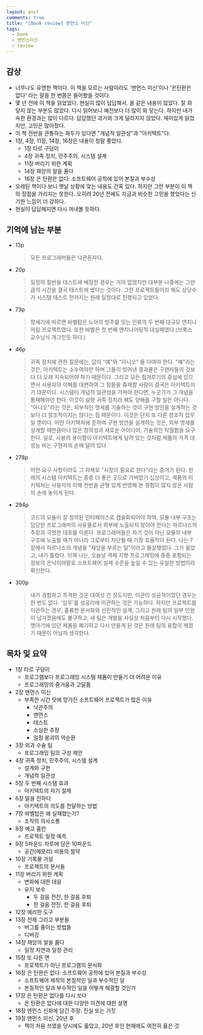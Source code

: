 ```yaml
---
layout: post
comments: true
title: "[Book review] 맨먼스 미신"
tags:
  - book
  - 맨먼스미신
  - review
---
```


## 감상

- 너무나도 유명한 책이다. 이 책을 모르는 사람이라도 '맨먼스 미신'이나 '은탄환은 없다' 라는 말을 한 번쯤은 들어봤을 것이다.
- 몇 년 전에 이 책을 읽었었다. 현실이 많이 답답해서. 꿀 같은 내용이 많았다. 잘 와 닿지 않는 부분도 많았다. 다시 읽어보니 예전보다 더 많이 와 닿는다. 하지만 내가 속한 환경과는 많이 다르다. 답답했던 과거와 크게 달라지지 않았다. 재미있게 읽었지만, 고민은 많아졌다.
- 이 책 전반을 관통하는 화두가 있다면 "개념적 일관성"과 "아키텍트"다.
- 1장, 4장, 11장, 14장, 16장은 내용이 정말 좋았다.
  - 1장 타르 구덩이
  - 4장 귀족 정치, 민주주의, 시스템 설계
  - 11장 버리기 위한 계획
  - 14장 재앙의 알을 품다
  - 16장 은 탄환은 없다: 소프트웨어 공학에 있어 본질과 부수성
- 오래된 책이다 보니 옛날 상황에 맞는 내용도 간혹 있다. 하지만 그런 부분이 이 책의 장점을 가리지는 못한다. 오히려 20년 전에도 지금과 비슷한 고민을 했었다는 신기한 느낌이 더 강하다.
- 현실이 답답해지면 다시 꺼내볼 듯하다.

## 기억에 남는 부분

- 13p
  > 모든 프로그래머들은 낙관론자다.

- 20p
  > 일정의 절반을 테스트에 배정한 경우는 거의 없었지만 대부분 나중에는 그만큼의 시간을 결국 테스트에 썼다는 것이다. 그런 프로젝트들이라 해도 상당수가 시스템 테스트 전까지는 원래 일정대로 진행되고 있었다.

- 73p
  > 창세기에 따르면 바벨탐은 노아의 방주를 잇는 인류의 두 번째 대규모 엔지니어링 프로젝트였다. 또한 바벨은 첫 번째 엔지니어링적 대실패였다.(브룩스 교수님식 개그인듯 하다.)

- 46p
  > 귀족 정치에 관한 질문에는, 답이 "예"와 "아니오" 둘 다여야 한다. "예"라는 것은, 아키텍트는 소수여야만 하며 그들이 빚어낸 결과물은 구현자들의 것보다 더 오래 지속되어야 하기 때문이다. 그리고 모든 힘겨루기의 중심에 있으면서 사용자의 이해를 대변하여 그 힘들을 중재할 사람이 결국은 아키텍트이기 대문이다. 시스템이 개념적 일관성을 가져야 한다면, 누군가가 그 개념을 통재해야만 한다. 이것이 설령 귀족 정치라 해도 양해를 구할 일은 아니다.
  > "아니오"라는 것은, 외부적인 명세를 기술하는 것이 구현 방안을 설계하는 것보다 더 창조적이지는 않다는 점 때문이다. 이것은 단지 또 다른 창조적 업무일 뿐이다. 어떤 아키텍처에 준하여 구현 방안을 설계하는 것은, 외부 명세를 설계할 때만큼이나 많은 창의성과 새로운 아이디어, 기술적인 탁월함을 요구한다. 실로, 사용의 용이함이 아키텍트에게 달려 있는 것처럼 제품의 가격 대 성능 비는 구현자의 손에 달려 있다.

- 278p
  > 어떤 요구 사항이라도 그 자체로 "시장이 필요로 한다"라는 증거가 된다. 원래의 시스템 아키텍트는 종종 더 좋은 곳으로 가버렸기 십상이고, 제품의 이키텍처는 사용자의 이해 전반을 균형 있게 반영해 본 경험이 많지 않은 사람의 손에 놓이게 된다.

- 294p
  > 코드의 모듈이 잘 정의된 인터페이스로 캡술화되어야 하며, 모듈 내부 구조는 담당한 프로그래머의 사유물로서 외부에 노출되지 않아야 한다는 파르나스의 주장과 극명한 대조를 이룬다. 프로그래머들은 자기 것이 아닌 모듈의 내부 구조에 노출될 때가 아니라 그로부터 차단될 때 가장 효율적이 된다.
  > 나는 7장에서 파르나스의 개념을 "재앙을 부르는 일"이라고 물살했었다. 그가 옳았고, 내가 틀렸다. 이제 나는, 오늘날 객체 지향 프로그래밍에 종종 포함되는 정보의 은닉이야말로 소프트웨어 설계 수준을 높일 수 있는 유일한 방법이라 확신한다.

- 300p
  > 내가 경험하고 목격한 것은 대여섯 건 정도지만, 이관이 성공적이었던 경우는 한 번도 없다. '임무'를 성공리에 이관하는 것은 가능하다. 하지만 프로젝트를 이관하는 경우, 훌륭한 문서화와 선진적인 설계, 그리고 원래 팀의 일부 인원이 남겨졌음에도 불구하고, 새 팀은 개발을 사실상 처음부터 다시 시작했다. 맹아기에 있던 제품을 폐기하고 다시 만들게 된 것은 원래 팀의 융합이 깨졌기 때문이 아닐까 생각한다.

## 목차 및 요약

- 1장 타르 구덩이
  - 프로그램보다 프로그래밍 시스템 제품이 만들기 더 어려운 이유
  - 프로그래밍의 즐거움과 고달픔
- 2장 맨먼스 미신
  - 부족한 시간 탓에 망가진 소프트웨어 프로젝트가 많은 이유
    - 낙관주의
    - 맨먼스
    - 테스트
    - 소심한 추정
    - 일정 붕괴의 악순환
- 3장 외과 수술 팀
  - 프로그래밍 팀의 구성 제안
- 4장 귀족 정치, 민주주의, 시스템 설계
  - 설계와 구현
  - 개념적 일관성
- 5장 두 번째 시스템 효과
  - 아키텍트의 자기 절제
- 6장 말을 전하다
  - 아키텍트의 의도를 전달하는 방법
- 7장 바벨탑은 왜 실패했는가?
  - 조직의 의사소통
- 8장 예고 홈런
  - 프로젝트 일정 예측
- 9장 5파운드 자루에 담은 10파운드
  - 공간(메모리) 비용의 절약
- 10장 기록물 가설
  - 프로젝트의 문서들
- 11장 버리기 위한 계획
  - 변화에 대한 대응
  - 유지 보수
    - 두 걸음 전진, 한 걸음 후퇴
    - 한 걸음 전진, 한 걸음 후퇴
- 12장 예리한 도구
- 13장 전체 그리고 부분들
  - 버그를 줄이는 방법들
  - 디버깅
- 14장 재앙의 알을 품다
  - 일정 지연과 일정 관리
- 15장 또 다른 면
  - 프로젝트가 아닌 프로그램의 문서화
- 16장 은 탄환은 없다: 소프트웨어 공학에 있어 본질과 부수성
  - 소프트웨어 제작의 본질적인 일과 부수적인 일
  - 본질적인 일과 부수적인 일을 어떻게 해결할 것인가
- 17장 은 탄환은 없다를 다시 쏘다
  - 은 탄환은 없다에 대한 다양한 의견에 대한 설명
- 18장 맨먼스 신화에 담긴 주장: 진실 또는 거짓
- 19장 맨먼스 미신, 20년 후
  - 책이 처음 쓰였을 당시에도 옳았고, 20년 후인 현재에도 여전히 옳은 것
